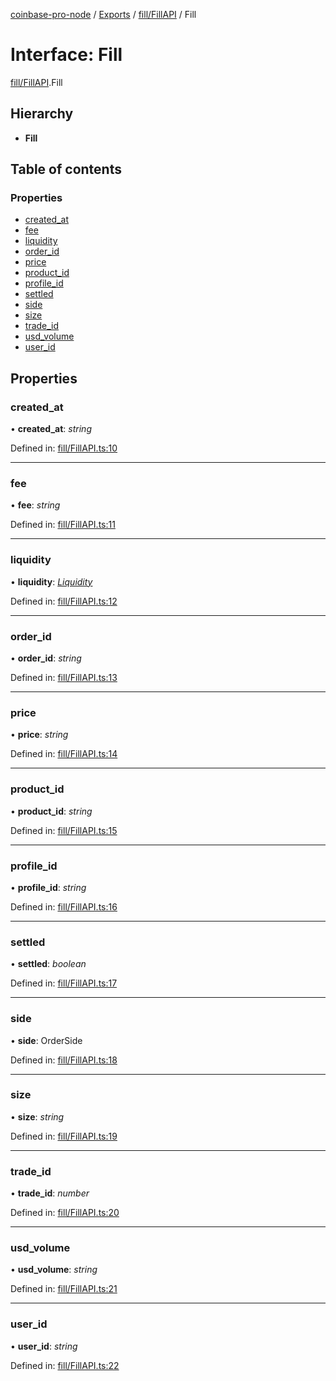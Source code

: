 [coinbase-pro-node](../../README.md) / [Exports](../../modules.md) / [fill/FillAPI](../../modules/fill_fillapi.md) / Fill

# Interface: Fill

[fill/FillAPI](../../modules/fill_fillapi.md).Fill

## Hierarchy

- **Fill**

## Table of contents

### Properties

- [created_at](fillapi.fill.md#created_at)
- [fee](fillapi.fill.md#fee)
- [liquidity](fillapi.fill.md#liquidity)
- [order_id](fillapi.fill.md#order_id)
- [price](fillapi.fill.md#price)
- [product_id](fillapi.fill.md#product_id)
- [profile_id](fillapi.fill.md#profile_id)
- [settled](fillapi.fill.md#settled)
- [side](fillapi.fill.md#side)
- [size](fillapi.fill.md#size)
- [trade_id](fillapi.fill.md#trade_id)
- [usd_volume](fillapi.fill.md#usd_volume)
- [user_id](fillapi.fill.md#user_id)

## Properties

### created_at

• **created_at**: _string_

Defined in: [fill/FillAPI.ts:10](https://github.com/bennycode/coinbase-pro-node/blob/3350621/src/fill/FillAPI.ts#L10)

---

### fee

• **fee**: _string_

Defined in: [fill/FillAPI.ts:11](https://github.com/bennycode/coinbase-pro-node/blob/3350621/src/fill/FillAPI.ts#L11)

---

### liquidity

• **liquidity**: [_Liquidity_](../../enums/fill/fillapi.liquidity.md)

Defined in: [fill/FillAPI.ts:12](https://github.com/bennycode/coinbase-pro-node/blob/3350621/src/fill/FillAPI.ts#L12)

---

### order_id

• **order_id**: _string_

Defined in: [fill/FillAPI.ts:13](https://github.com/bennycode/coinbase-pro-node/blob/3350621/src/fill/FillAPI.ts#L13)

---

### price

• **price**: _string_

Defined in: [fill/FillAPI.ts:14](https://github.com/bennycode/coinbase-pro-node/blob/3350621/src/fill/FillAPI.ts#L14)

---

### product_id

• **product_id**: _string_

Defined in: [fill/FillAPI.ts:15](https://github.com/bennycode/coinbase-pro-node/blob/3350621/src/fill/FillAPI.ts#L15)

---

### profile_id

• **profile_id**: _string_

Defined in: [fill/FillAPI.ts:16](https://github.com/bennycode/coinbase-pro-node/blob/3350621/src/fill/FillAPI.ts#L16)

---

### settled

• **settled**: _boolean_

Defined in: [fill/FillAPI.ts:17](https://github.com/bennycode/coinbase-pro-node/blob/3350621/src/fill/FillAPI.ts#L17)

---

### side

• **side**: OrderSide

Defined in: [fill/FillAPI.ts:18](https://github.com/bennycode/coinbase-pro-node/blob/3350621/src/fill/FillAPI.ts#L18)

---

### size

• **size**: _string_

Defined in: [fill/FillAPI.ts:19](https://github.com/bennycode/coinbase-pro-node/blob/3350621/src/fill/FillAPI.ts#L19)

---

### trade_id

• **trade_id**: _number_

Defined in: [fill/FillAPI.ts:20](https://github.com/bennycode/coinbase-pro-node/blob/3350621/src/fill/FillAPI.ts#L20)

---

### usd_volume

• **usd_volume**: _string_

Defined in: [fill/FillAPI.ts:21](https://github.com/bennycode/coinbase-pro-node/blob/3350621/src/fill/FillAPI.ts#L21)

---

### user_id

• **user_id**: _string_

Defined in: [fill/FillAPI.ts:22](https://github.com/bennycode/coinbase-pro-node/blob/3350621/src/fill/FillAPI.ts#L22)
